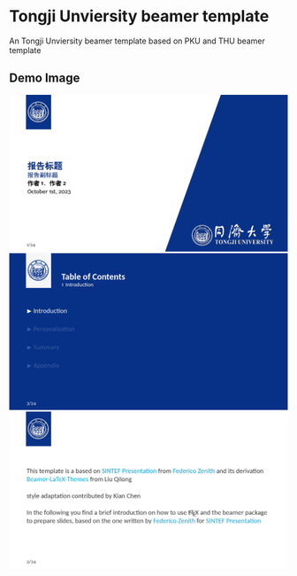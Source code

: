 # Tongji Unviersity beamer template

An Tongji Unviersity beamer template based on PKU and THU beamer template

## Demo Image

![demo](demo/front.jpg)
![demo](demo/table.jpg)
![demo](demo/page.jpg)
